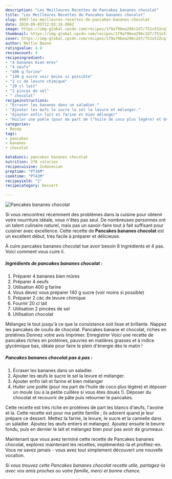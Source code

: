 ```yaml
---
description: "Les Meilleures Recettes de Pancakes bananes chocolat"
title: "Les Meilleures Recettes de Pancakes bananes chocolat"
slug: 4997-les-meilleures-recettes-de-pancakes-bananes-chocolat
date: 2020-09-05T12:03:19.096Z
image: https://img-global.cpcdn.com/recipes/1f9a79bea296c2d7/751x532cq70/pancakes-bananes-chocolat-photo-principale-de-la-recette.jpg
thumbnail: https://img-global.cpcdn.com/recipes/1f9a79bea296c2d7/751x532cq70/pancakes-bananes-chocolat-photo-principale-de-la-recette.jpg
cover: https://img-global.cpcdn.com/recipes/1f9a79bea296c2d7/751x532cq70/pancakes-bananes-chocolat-photo-principale-de-la-recette.jpg
author: Nettie Boone
ratingvalue: 4.9
reviewcount: 4
recipeingredient:
- "4 bananes bien mres"
- "4 oeufs"
- "400 g farine"
- "140 g sucre voir moins si possible"
- "2 cc de levure chimique"
- "20 cl lait"
- "2 pinces de sel"
- " chocolat"
recipeinstructions:
- "Écraser les bananes dans un saladier."
- "Ajouter les œufs le sucre le sel la levure et mélanger."
- "Ajouter enfin lait et farine et bien mélanger"
- "Huiler une poêle (pour ma part de l’huile de coco plus légère) et déposer un moule (ou à la petite cuillère si vous êtes doués !). Déposer du chocolat et recouvrir de pâte puis retourner le pancakes."
categories:
- Resep
tags:
- pancakes
- bananes
- chocolat

katakunci: pancakes bananes chocolat 
nutrition: 278 calories
recipecuisine: Indonesian
preptime: "PT16M"
cooktime: "PT42M"
recipeyield: "2"
recipecategory: Dessert

---
```



![Pancakes bananes chocolat](https://img-global.cpcdn.com/recipes/1f9a79bea296c2d7/751x532cq70/pancakes-bananes-chocolat-photo-principale-de-la-recette.jpg)

Si vous rencontrez récemment des problèmes dans la cuisine pour obtenir votre nourriture idéale, vous n'êtes pas seul. De nombreuses personnes ont un talent culinaire naturel, mais pas un savoir-faire tout à fait suffisant pour cuisiner avec excellence. Cette recette de <strong> Pancakes bananes chocolat </strong> est un excellent début, très facile à préparer et délicieuse.

<!--inarticleads1-->

À cuire pancakes bananes chocolat tue avoir besoin 8 Ingrédients et 4 pas. Voici comment vous cuire il.

##### Ingrédients de pancakes bananes chocolat :

1. Préparer 4 bananes bien mûres
1. Préparer 4 oeufs
1. Utilisation 400 g farine
1. Vous devez vous préparer 140 g sucre (voir moins si possible)
1. Préparer 2 càc de levure chimique
1. Fournir 20 cl lait
1. Utilisation 2 pincées de sel
1. Utilisation  chocolat


Mélangez le tout jusqu&#39;à ce que la consistance soit lisse et brillante. Nappez les pancakes de coulis de chocolat. Pancakes banane et chocolat, riches en protéines Donnez votre avis Imprimer. Enregistrer Voici une recette de pancakes riches en protéines, pauvres en matières grasses et à indice glycémique bas, idéale pour faire le plein d&#39;énergie dès le matin ! 

<!--inarticleads2-->

##### Pancakes bananes chocolat pas à pas :

1. Écraser les bananes dans un saladier.
1. Ajouter les œufs le sucre le sel la levure et mélanger.
1. Ajouter enfin lait et farine et bien mélanger
1. Huiler une poêle (pour ma part de l’huile de coco plus légère) et déposer un moule (ou à la petite cuillère si vous êtes doués !). Déposer du chocolat et recouvrir de pâte puis retourner le pancakes.


Cette recette est très riche en protéines de part les blancs d&#39;œufs, l&#39;avoine et la. Cette recette est pour ma petite famille ; ils adorent quand je leur prépare ce dessert. Mettez la farine, la levure, le sucre et la cannelle dans un saladier. Ajoutez les œufs entiers et mélangez. Ajoutez ensuite le beurre fondu, puis en dernier le lait et mélangez bien pour pas avoir de grumeaux. 

<!--inarticleads1-->

<p>
Maintenant que vous avez terminé cette recette de Pancakes bananes chocolat, explorez maintenant les recettes, implémentez-la et profitez-en. Vous ne savez jamais - vous avez tout simplement découvert une nouvelle vocation.
</p>

<p>
<i>Si vous trouvez cette Pancakes bananes chocolat recette utile, partagez-la avec vos amis proches ou votre famille, merci et bonne chance.</i>
</p>
